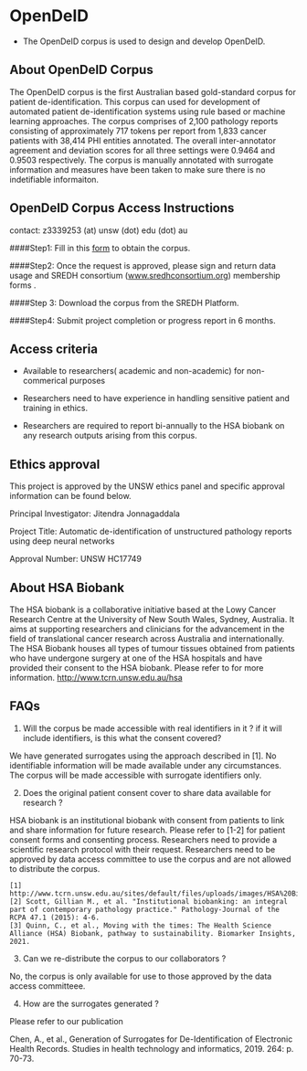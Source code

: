 


# OpenDeID 

- The OpenDeID corpus is used to design and develop OpenDeID.



## About OpenDeID Corpus

The OpenDeID  corpus is the first Australian based gold-standard corpus for patient de-identification. This corpus can used for development of automated patient de-identification systems using rule based or machine learning approaches. The corpus comprises of 2,100 pathology reports consisting of approximately 717 tokens per report from 1,833 cancer patients with 38,414 PHI entities annotated. The overall inter-annotator agreement and deviation scores for all three settings were 0.9464 and 0.9503 respectively. The corpus is manually annotated with surrogate information and measures have been taken to make sure there is no indetifiable informaiton. 

## OpenDeID Corpus Access Instructions

contact: z3339253 (at) unsw (dot) edu  (dot) au

####Step1: Fill in this [form](https://forms.office.com/Pages/ResponsePage.aspx?id=pM_2PxXn20i44Qhnufn7o9BeeOC_8jxNuJQ2lgxVdtdUMFIzN1lLQUhYUkxRMDdPQklJVE1UVjNWVS4u) to obtain the corpus. 	

####Step2: Once the request is approved, please sign and return data usage and SREDH consortium (www.sredhconsortium.org) membership forms .

####Step 3: Download the corpus from the SREDH Platform.

####Step4: Submit project completion or progress report in 6 months. 

## Access criteria

- Available to researchers( academic and non-academic) for non-commerical purposes

- Researchers need to have experience in handling sensitive patient and training in ethics. 

- Researchers are required to report bi-annually to the HSA biobank on any research outputs arising from this corpus. 

## Ethics approval

This project is approved by the UNSW ethics panel and specific approval information can be found below. 

Principal Investigator: Jitendra Jonnagaddala

Project Title: Automatic de-identification of unstructured pathology reports using deep neural networks

Approval Number: UNSW HC17749 

## About HSA Biobank 

The HSA biobank is a collaborative initiative based at the Lowy Cancer Research Centre at the University of New South Wales, Sydney, Australia. It aims at supporting researchers and clinicians for the advancement in the field of translational cancer research across Australia and internationally. The HSA Biobank houses all types of tumour tissues obtained from patients who have undergone surgery at one of the HSA hospitals and have provided their consent to the HSA biobank. Please refer to for more information. 
http://www.tcrn.unsw.edu.au/hsa

## FAQs

1.  Will the corpus be made accessible with real identifiers in it ? if it will include identifiers, is this what the consent covered? 

We have generated surrogates using the approach described in [1]. No identifiable information will be made available under any circumstances. The corpus will be made accessible with surrogate identifiers only. 

2.   Does the original patient consent cover to share data available for research ?

HSA biobank is an institutional biobank with consent from patients to link and share information for future research. Please refer to [1-2] for patient consent forms and consenting process. Researchers need to provide a scientific research protocol with their request. Researchers need to be approved by data access committee to use the corpus and are not allowed to distribute the corpus. 

    [1] http://www.tcrn.unsw.edu.au/sites/default/files/uploads/images/HSA%20Biobank%20Consent%20Form%20V%201%201.pdf
    [2] Scott, Gillian M., et al. "Institutional biobanking: an integral part of contemporary pathology practice." Pathology-Journal of the RCPA 47.1 (2015): 4-6.
    [3] Quinn, C., et al., Moving with the times: The Health Science Alliance (HSA) Biobank, pathway to sustainability. Biomarker Insights, 2021.

3.   Can we re-distribute the corpus to our collaborators ? 

No, the corpus is only available for use to those approved by the data access committeee. 

4. How are the surrogates generated ? 

Please refer to our publication

Chen, A., et al., Generation of Surrogates for De-Identification of Electronic Health Records. Studies in health technology and informatics, 2019. 264: p. 70-73.
